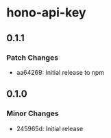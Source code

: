 # hono-api-key

## 0.1.1

### Patch Changes

- aa64269: Initial release to npm

## 0.1.0

### Minor Changes

- 245965d: Initial release
